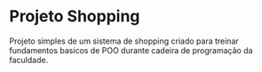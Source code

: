 # Projeto Shopping
Projeto simples de um sistema de shopping criado para treinar fundamentos basicos de POO durante cadeira de programação da faculdade.

